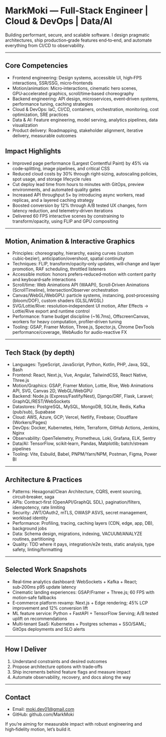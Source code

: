 # MarkMoki — Full‑Stack Engineer | Cloud & DevOps | Data/AI

Building performant, secure, and scalable software. I design pragmatic architectures, ship production‑grade features end‑to‑end, and automate everything from CI/CD to observability.

---

## Core Competencies
- Frontend engineering: Design systems, accessible UI, high‑FPS interactions, SSR/SSG, micro‑frontends
- Motion/animation: Micro‑interactions, cinematic hero scenes, GPU‑accelerated graphics, scroll/time‑based choreography
- Backend engineering: API design, microservices, event‑driven systems, performance tuning, caching strategies
- Cloud & DevOps: IaC, CI/CD, containers, orchestration, monitoring, cost optimization, SRE practices
- Data & AI: Feature engineering, model serving, analytics pipelines, data visualization
- Product delivery: Roadmapping, stakeholder alignment, iterative delivery, measurable outcomes

## Impact Highlights
- Improved page performance (Largest Contentful Paint) by 45% via code‑splitting, image pipelines, and critical CSS
- Reduced cloud costs by 30% through right‑sizing, autoscaling policies, spot usage, and storage lifecycle rules
- Cut deploy lead time from hours to minutes with GitOps, preview environments, and automated quality gates
- Increased API throughput 5× by introducing async workers, read replicas, and a layered caching strategy
- Boosted conversion by 12% through A/B tested UX changes, form latency reduction, and telemetry‑driven iterations
- Delivered 60 FPS interactive scenes by constraining to transform/opacity, using FLIP and GPU compositing

---

## Motion, Animation & Interactive Graphics
- Principles: choreography, hierarchy, easing curves (custom cubic‑bezier), anticipation/overshoot, spatial continuity
- Techniques: FLIP, transform/opacity‑only updates, will‑change and layer promotion, RAF scheduling, throttled listeners
- Accessible motion: honors prefers‑reduced‑motion with content parity and keyboard‑safe interactions
- Scroll/time: Web Animations API (WAAPI), Scroll‑Driven Animations (ScrollTimeline), IntersectionObserver orchestration
- Canvas/WebGL/WebGPU: particle systems, instancing, post‑processing (bloom/DOF), custom shaders (GLSL/WGSL)
- SVG/Lottie/Rive: resolution‑independent UI motion, After Effects → Lottie/Rive export and runtime control
- Performance: frame budget discipline (~16.7ms), OffscreenCanvas, workers for heavy computation, profiler‑driven tuning
- Tooling: GSAP, Framer Motion, Three.js, Spector.js, Chrome DevTools performance/coverage, WebAudio for audio‑reactive FX

---

## Tech Stack (by depth)
- Languages: TypeScript, JavaScript, Python, Kotlin, PHP, Java, SQL, Bash
- Frontend: React, Next.js, Vue, Angular, TailwindCSS, React Native, Three.js
- Motion/Graphics: GSAP, Framer Motion, Lottie, Rive, Web Animations API, SVG, Canvas 2D, WebGL/WebGPU
- Backend: Node.js (Express/Fastify/Nest), Django/DRF, Flask, Laravel; GraphQL/REST/WebSockets
- Datastores: PostgreSQL, MySQL, MongoDB, SQLite, Redis, Kafka (pub/sub), Supabase
- Cloud: AWS, Azure, GCP; Vercel, Netlify, Firebase; Cloudflare (Workers/Pages)
- DevOps: Docker, Kubernetes, Helm, Terraform, GitHub Actions, Jenkins, Nginx
- Observability: OpenTelemetry, Prometheus, Loki, Grafana, ELK, Sentry
- Data/AI: TensorFlow, scikit‑learn, Pandas, Matplotlib; batch/stream pipelines
- Tooling: Vite, Esbuild, Babel, PNPM/Yarn/NPM, Postman, Figma, Power BI

---

## Architecture & Practices
- Patterns: Hexagonal/Clean Architecture, CQRS, event sourcing, circuit‑breaker, saga
- APIs: Contract‑first (OpenAPI/GraphQL SDL), pagination/filters, idempotency, rate limiting
- Security: JWT/OAuth2, mTLS, OWASP ASVS, secret management, workload identity
- Performance: Profiling, tracing, caching layers (CDN, edge, app, DB), background jobs
- Data: Schema design, migrations, indexing, VACUUM/ANALYZE routines, partitioning
- Quality: TDD where it pays, integration/e2e tests, static analysis, type safety, linting/formatting

---

## Selected Work Snapshots
- Real‑time analytics dashboard: WebSockets + Kafka + React; sub‑200ms p95 update latency
- Cinematic landing experiences: GSAP/Framer + Three.js; 60 FPS with motion‑safe fallbacks
- E‑commerce platform revamp: Next.js + Edge rendering; 45% LCP improvement and 12% conversion lift
- ML feature service: Python + FastAPI + TensorFlow Serving; A/B tested uplift on recommendations
- Multi‑tenant SaaS: Kubernetes + Postgres schemas + SSO/SAML; GitOps deployments and SLO alerts

---

## How I Deliver
1) Understand constraints and desired outcomes
2) Propose architecture options with trade‑offs
3) Ship increments behind feature flags and measure impact
4) Automate observability, recovery, and docs along the way

---

## Contact
- Email: moki.dev01@gmail.com
- GitHub: github.com/MarkMoki

If you’re aiming for measurable impact with robust engineering and high‑fidelity motion, let’s build it.
